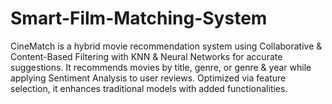 # Smart-Film-Matching-System
CineMatch is a hybrid movie recommendation system using Collaborative &amp; Content-Based Filtering with KNN &amp; Neural Networks for accurate suggestions. It recommends movies by title, genre, or genre &amp; year while applying Sentiment Analysis to user reviews. Optimized via feature selection, it enhances traditional models with added functionalities.
